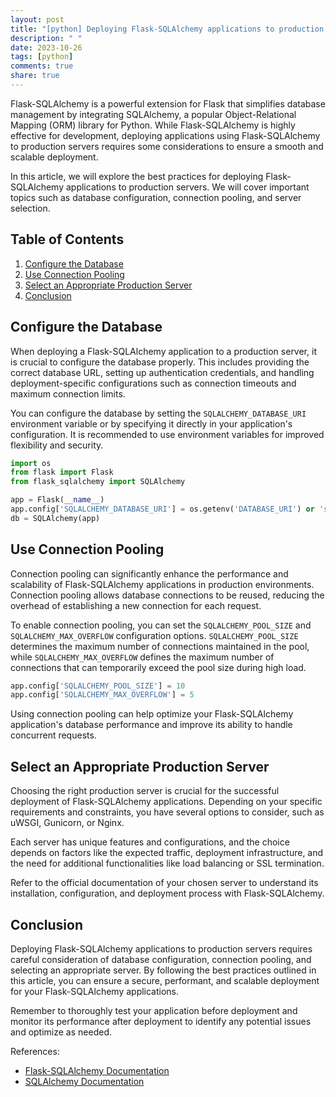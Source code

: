 ```yaml
---
layout: post
title: "[python] Deploying Flask-SQLAlchemy applications to production servers"
description: " "
date: 2023-10-26
tags: [python]
comments: true
share: true
---
```


Flask-SQLAlchemy is a powerful extension for Flask that simplifies database management by integrating SQLAlchemy, a popular Object-Relational Mapping (ORM) library for Python. While Flask-SQLAlchemy is highly effective for development, deploying applications using Flask-SQLAlchemy to production servers requires some considerations to ensure a smooth and scalable deployment.

In this article, we will explore the best practices for deploying Flask-SQLAlchemy applications to production servers. We will cover important topics such as database configuration, connection pooling, and server selection.

## Table of Contents
1. [Configure the Database](#configure-the-database)
2. [Use Connection Pooling](#use-connection-pooling)
3. [Select an Appropriate Production Server](#select-an-appropriate-production-server)
4. [Conclusion](#conclusion)

## Configure the Database

When deploying a Flask-SQLAlchemy application to a production server, it is crucial to configure the database properly. This includes providing the correct database URL, setting up authentication credentials, and handling deployment-specific configurations such as connection timeouts and maximum connection limits.

You can configure the database by setting the `SQLALCHEMY_DATABASE_URI` environment variable or by specifying it directly in your application's configuration. It is recommended to use environment variables for improved flexibility and security.

```python
import os
from flask import Flask
from flask_sqlalchemy import SQLAlchemy

app = Flask(__name__)
app.config['SQLALCHEMY_DATABASE_URI'] = os.getenv('DATABASE_URI') or 'sqlite:///database.db'
db = SQLAlchemy(app)
```

## Use Connection Pooling

Connection pooling can significantly enhance the performance and scalability of Flask-SQLAlchemy applications in production environments. Connection pooling allows database connections to be reused, reducing the overhead of establishing a new connection for each request.

To enable connection pooling, you can set the `SQLALCHEMY_POOL_SIZE` and `SQLALCHEMY_MAX_OVERFLOW` configuration options. `SQLALCHEMY_POOL_SIZE` determines the maximum number of connections maintained in the pool, while `SQLALCHEMY_MAX_OVERFLOW` defines the maximum number of connections that can temporarily exceed the pool size during high load.

```python
app.config['SQLALCHEMY_POOL_SIZE'] = 10
app.config['SQLALCHEMY_MAX_OVERFLOW'] = 5
```

Using connection pooling can help optimize your Flask-SQLAlchemy application's database performance and improve its ability to handle concurrent requests.

## Select an Appropriate Production Server

Choosing the right production server is crucial for the successful deployment of Flask-SQLAlchemy applications. Depending on your specific requirements and constraints, you have several options to consider, such as uWSGI, Gunicorn, or Nginx.

Each server has unique features and configurations, and the choice depends on factors like the expected traffic, deployment infrastructure, and the need for additional functionalities like load balancing or SSL termination.

Refer to the official documentation of your chosen server to understand its installation, configuration, and deployment process with Flask-SQLAlchemy.

## Conclusion

Deploying Flask-SQLAlchemy applications to production servers requires careful consideration of database configuration, connection pooling, and selecting an appropriate server. By following the best practices outlined in this article, you can ensure a secure, performant, and scalable deployment for your Flask-SQLAlchemy applications.

Remember to thoroughly test your application before deployment and monitor its performance after deployment to identify any potential issues and optimize as needed.

References:
- [Flask-SQLAlchemy Documentation](https://flask-sqlalchemy.palletsprojects.com/)
- [SQLAlchemy Documentation](https://docs.sqlalchemy.org/)